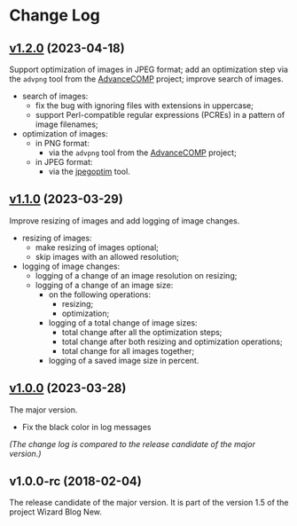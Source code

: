 # Change Log

## [v1.2.0](https://github.com/thewizardplusplus/image-preparer/tree/v1.2.0) (2023-04-18)

Support optimization of images in JPEG format; add an optimization step via the `advpng` tool from the [AdvanceCOMP](http://www.advancemame.it/) project; improve search of images.

- search of images:
  - fix the bug with ignoring files with extensions in uppercase;
  - support Perl-compatible regular expressions (PCREs) in a pattern of image filenames;
- optimization of images:
  - in PNG format:
    - via the `advpng` tool from the [AdvanceCOMP](http://www.advancemame.it/) project;
  - in JPEG format:
    - via the [jpegoptim](https://github.com/tjko/jpegoptim) tool.

## [v1.1.0](https://github.com/thewizardplusplus/image-preparer/tree/v1.1.0) (2023-03-29)

Improve resizing of images and add logging of image changes.

- resizing of images:
  - make resizing of images optional;
  - skip images with an allowed resolution;
- logging of image changes:
  - logging of a change of an image resolution on resizing;
  - logging of a change of an image size:
    - on the following operations:
      - resizing;
      - optimization;
    - logging of a total change of image sizes:
      - total change after all the optimization steps;
      - total change after both resizing and optimization operations;
      - total change for all images together;
    - logging of a saved image size in percent.

## [v1.0.0](https://github.com/thewizardplusplus/image-preparer/tree/v1.0.0) (2023-03-28)

The major version.

- Fix the black color in log messages

_(The change log is compared to the release candidate of the major version.)_

## v1.0.0-rc (2018-02-04)

The release candidate of the major version. It is part of the version 1.5 of the project Wizard Blog New.
